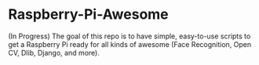 # Raspberry-Pi-Awesome
(In Progress) The goal of this repo is to have simple, easy-to-use scripts to get a Raspberry Pi ready for all kinds of awesome (Face Recognition, Open CV, Dlib, Django, and more).
